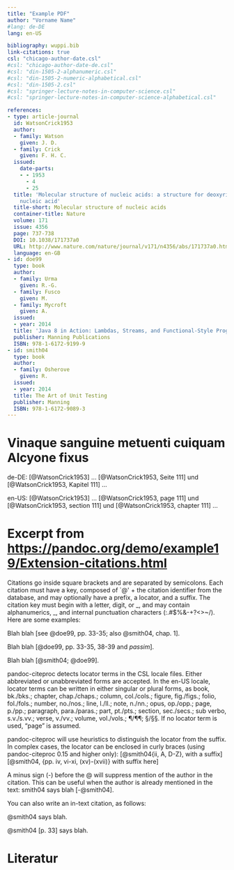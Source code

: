 ```yaml
---
title: "Example PDF"
author: "Vorname Name"
#lang: de-DE
lang: en-US

bibliography: wuppi.bib
link-citations: true
csl: "chicago-author-date.csl"
#csl: "chicago-author-date-de.csl"
#csl: "din-1505-2-alphanumeric.csl"
#csl: "din-1505-2-numeric-alphabetical.csl"
#csl: "din-1505-2.csl"
#csl: "springer-lecture-notes-in-computer-science.csl"
#csl: "springer-lecture-notes-in-computer-science-alphabetical.csl"

references:
- type: article-journal
  id: WatsonCrick1953
  author:
  - family: Watson
    given: J. D.
  - family: Crick
    given: F. H. C.
  issued:
    date-parts:
    - - 1953
      - 4
      - 25
  title: 'Molecular structure of nucleic acids: a structure for deoxyribose
    nucleic acid'
  title-short: Molecular structure of nucleic acids
  container-title: Nature
  volume: 171
  issue: 4356
  page: 737-738
  DOI: 10.1038/171737a0
  URL: http://www.nature.com/nature/journal/v171/n4356/abs/171737a0.html
  language: en-GB
- id: doe99
  type: book
  author:
  - family: Urma
    given: R.-G.
  - family: Fusco
    given: M.
  - family: Mycroft
    given: A.
  issued:
  - year: 2014
  title: 'Java 8 in Action: Lambdas, Streams, and Functional-Style Programming'
  publisher: Manning Publications
  ISBN: 978-1-6172-9199-9
- id: smith04
  type: book
  author:
  - family: Osherove
    given: R.
  issued:
  - year: 2014
  title: The Art of Unit Testing
  publisher: Manning
  ISBN: 978-1-6172-9089-3
---
```


<!--
pandoc book.md -o book.pdf --filter=pandoc-citeproc 
-->

<!-- XXX
https://groups.google.com/forum/#!topic/pandoc-discuss/phRIa9TeQbs

https://editor.citationstyles.org/visualEditor/
https://www.zotero.org/styles
-->


# Vinaque sanguine metuenti cuiquam Alcyone fixus

de-DE: [@WatsonCrick1953] ... [@WatsonCrick1953, Seite 111] und [@WatsonCrick1953, Kapitel 111] ...

en-US: [@WatsonCrick1953] ... [@WatsonCrick1953, page 111] und [@WatsonCrick1953, section 111] und [@WatsonCrick1953, chapter 111] ...


# Excerpt from https://pandoc.org/demo/example19/Extension-citations.html

Citations go inside square brackets and are separated by semicolons. Each citation must have a key, composed of `@' + the citation identifier from the database, and may optionally have a prefix, a locator, and a suffix. The citation key must begin with a letter, digit, or _, and may contain alphanumerics, _, and internal punctuation characters (:.#$%&-+?<>~/). Here are some examples:

Blah blah [see @doe99, pp. 33-35; also @smith04, chap. 1].

Blah blah [@doe99, pp. 33-35, 38-39 and *passim*].

Blah blah [@smith04; @doe99].

pandoc-citeproc detects locator terms in the CSL locale files. Either abbreviated or unabbreviated forms are accepted. In the en-US locale, locator terms can be written in either singular or plural forms, as book, bk./bks.; chapter, chap./chaps.; column, col./cols.; figure, fig./figs.; folio, fol./fols.; number, no./nos.; line, l./ll.; note, n./nn.; opus, op./opp.; page, p./pp.; paragraph, para./paras.; part, pt./pts.; section, sec./secs.; sub verbo, s.v./s.vv.; verse, v./vv.; volume, vol./vols.; ¶/¶¶; §/§§. If no locator term is used, “page” is assumed.

pandoc-citeproc will use heuristics to distinguish the locator from the suffix. In complex cases, the locator can be enclosed in curly braces (using pandoc-citeproc 0.15 and higher only):
[@smith04{ii, A, D-Z}, with a suffix]
[@smith04, {pp. iv, vi-xi, (xv)-(xvii)} with suffix here]

A minus sign (-) before the @ will suppress mention of the author in the citation. This can be useful when the author is already mentioned in the text:
smith04 says blah [-@smith04].

You can also write an in-text citation, as follows:

@smith04 says blah.

@smith04 [p. 33] says blah.


# Literatur 


